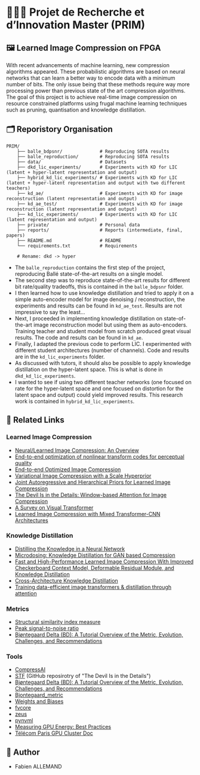 # 👨🏻‍🔬 Projet de Recherche et d’Innovation Master (PRIM)

## 🖼️ Learned Image Compression on FPGA
With recent advancements of machine learning, new compression algorithms appeared. These probabilistic algorithms are based on neural networks that can learn a better way to encode data with a minimum number of bits. The only issue being that these methods require way more processing power than previous state of the art compression algorithms. The goal of this project is to achieve real-time image compression on resource constrained platforms using frugal machine learning techniques such as pruning, quantisation and knowledge distillation.

## 🗂️ Reporistory Organisation
```
PRIM/
    ├── balle_bdpsnr/              # Reproducing SOTA results
    ├── balle_reproduction/        # Reproducing SOTA results
    ├── data/                      # Datasets
    ├── dkd_lic_experiments/       # Experiments with KD for LIC (latent + hyper-latent representation and output)
    ├── hybrid_kd_lic_experiments/ # Experiments with KD for LIC (latent + hyper-latent representation and output with two different teachers)
    ├── kd_ae/                     # Experiments with KD for image reconstruction (latent representation and output)
    ├── kd_ae_test/                # Experiments with KD for image reconstruction (latent representation and output)
    ├── kd_lic_experiments/        # Experiments with KD for LIC (latent representation and output)
    ├── private/                   # Personal data
    ├── reports/                   # Reports (intermediate, final, papers)
    ├── README.md                  # README
    └── requirements.txt           # Requirements

    # Rename: dkd -> hyper
```

- The `balle_reproduction` contains the first step of the project, reproducing Ballé state-of-the-art results on a single model.
- The second step was to reproduce state-of-the-art results for different bit rate/quality tradeoffs, this is contained in the `balle_bdpsnr` folder.
- I then learned how to use knowledge distillation and tried to apply it on a simple auto-encoder model for image denoising / reconstruction, the experiments and results can be found in `kd_ae_test`. Results are not impressive to say the least...
- Next, I proceeded in implementing knowledge distillation on state-of-the-art image reconstruction model but using them as auto-encoders. Training teacher and student model from scratch produced great visual results. The code and results can be found in `kd_ae`.
- Finally, I adapted the previous code to perform LIC. I experimented with different student architectures (number of channels). Code and results are in the `kd_lic_experiments` folder.
- As discussed with tutors, it should also be possible to apply knowledge distillation on the hyper-latent space. This is what is done in `dkd_kd_lic_experiments`.
- I wanted to see if using two different teacher networks (one focused on rate for the hyper-latent space and one focused on distortion for the latent space and output) could yield improved results. This research work is contained in `hybrid_kd_lic_experiments`.

## 🔗 Related Links

### Learned Image Compression
- [Neural/Learned Image Compression: An Overview](https://medium.com/@loijilai_me/learned-image-compression-an-overview-625f3ab709f2)
- [End-to-end optimization of nonlinear transform codes for perceptual quality](https://arxiv.org/abs/1607.05006)
- [End-to-end Optimized Image Compression](https://arxiv.org/abs/1611.01704)
- [Variational Image Compression with a Scale Hyperprior](https://arxiv.org/abs/1802.01436)
- [Joint Autoregressive and Hierarchical Priors for Learned Image Compression](https://arxiv.org/abs/1809.02736)
- [The Devil Is in the Details: Window-based Attention for Image Compression](https://arxiv.org/abs/2203.08450)
- [A Survey on Visual Transformer](https://arxiv.org/abs/2012.12556)
- [Learned Image Compression with Mixed Transformer-CNN Architectures](https://arxiv.org/abs/2303.14978)

### Knowledge Distillation
- [Distilling the Knowledge in a Neural Network](https://arxiv.org/abs/1503.02531)
- [Microdosing: Knowledge Distillation for GAN based Compression](https://arxiv.org/abs/2201.02624)
- [Fast and High-Performance Learned Image Compression With Improved Checkerboard Context Model, Deformable Residual Module, and Knowledge Distillation](https://arxiv.org/abs/2309.02529)
- [Cross-Architecture Knowledge Distillation](https://arxiv.org/abs/2207.05273)
- [Training data-efficient image transformers & distillation through attention](https://arxiv.org/abs/2012.12877)

### Metrics
- [Structural similarity index measure](https://en.wikipedia.org/wiki/Structural_similarity_index_measure)
- [Peak signal-to-noise ratio](https://en.wikipedia.org/wiki/Peak_signal-to-noise_ratio)
- [Bjøntegaard Delta (BD): A Tutorial Overview of the Metric, Evolution, Challenges, and Recommendations](https://arxiv.org/abs/2401.04039)

### Tools
- [CompressAI](https://interdigitalinc.github.io/CompressAI/zoo.html)
- [STF](https://github.com/Googolxx/STF) (GitHub reposirotry of "The Devil Is in the Details")
- [Bjøntegaard Delta (BD): A Tutorial Overview of the Metric, Evolution, Challenges, and Recommendations](https://arxiv.org/abs/2401.04039)
- [Bjontegaard_metric](https://github.com/Anserw/Bjontegaard_metric/tree/master)
- [Weights and Biases](https://wandb.ai/site/)
- [fvcore](https://github.com/facebookresearch/fvcore/tree/main)
- [zeus](https://ml.energy/zeus/)
- [pynvml](https://pypi.org/project/pynvml/)
- [Measuring GPU Energy: Best Practices](https://ml.energy/blog/energy/measurement/measuring-gpu-energy-best-practices/#__tabbed_1_1)
- [Télécom Paris GPU Cluster Doc](https://docs.google.com/document/d/1lXykfpEUJCrbNh22D2f2kxNS0gV6t-j9A_juWFdiEnI/edit?tab=t.0)

## 👥 Author
- Fabien ALLEMAND